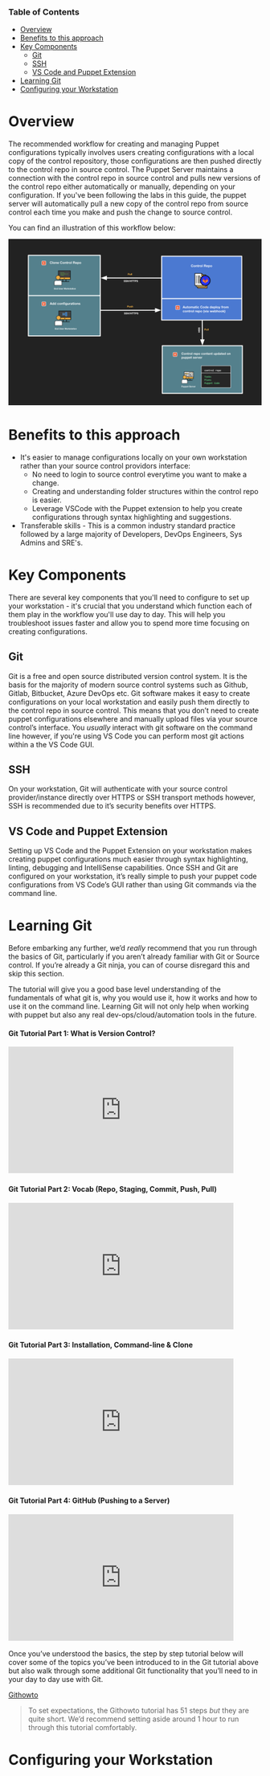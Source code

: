 <div class="tocoutline">

### Table of Contents

<div class="toc">

- [Overview](#overview)
- [Benefits to this approach](#benefits-to-this-approach)
- [Key Components](#key-components)
  - [Git](#git)
  - [SSH](#ssh)
  - [VS Code and Puppet Extension](#vs-code-and-puppet-extension)
- [Learning Git](#learning-git)
- [Configuring your Workstation](#configuring-your-workstation)

</div>

</div>

# Overview<a href="#overview" aria-hidden="true"></a>
The recommended workflow for creating and managing Puppet configurations typically involves users creating configurations with a local copy of the control repository, those configurations are then pushed directly to the control repo in source control. The Puppet Server maintains a connection with the control repo in source control and pulls new versions of the control repo either automatically or manually, depending on your configuration. If you've been following the labs in this guide, the puppet server will automatically pull a new copy of the control repo from source control each time you make and push the change to source control.

You can find an illustration of this workflow below:

<div class="margin">

![alt text for screen readers](../assets/img/control-repo-interaction.png "workstation workflow")

</div>

# Benefits to this approach<a href="#benefits-to-this-approach" aria-hidden="true"></a>

* It's easier to manage configurations locally on your own workstation rather than your source control providors interface:
    * No need to login to source control everytime you want to make a change.
    * Creating and understanding folder structures within the control repo is easier.
    * Leverage VSCode with the Puppet extension to help you create configurations through syntax highlighting and suggestions.
* Transferable skills - This is a common industry standard practice followed by a large majority of Developers, DevOps Engineers, Sys Admins and SRE's. 

# Key Components<a href="#key-components" aria-hidden="true"></a>
There are several key components that you'll need to configure to set up your workstation - it's crucial that you understand which function each of them play in the workflow you'll use day to day. This will help you troubleshoot issues faster and allow you to spend more time focusing on creating configurations.

## Git<a href="#git" aria-hidden="true"></a>

Git is a free and open source distributed version control system. It is the basis for the majority of modern source control systems such as Github, Gitlab, Bitbucket, Azure DevOps etc. Git software makes it easy to create configurations on your local workstation and easily push them directly to the control repo in source control. This means that you don’t need to create puppet configurations elsewhere and manually upload files via your source control’s interface. You _usually_ interact with git software on the command line however, if you're using VS Code you can perform most git actions within a the VS Code GUI. 

## SSH<a href="#ssh" aria-hidden="true"></a>

On your workstation, Git will authenticate with your source control provider/instance directly over HTTPS or SSH transport methods however, SSH is recommended due to it’s security benefits over HTTPS. 

## VS Code and Puppet Extension<a href="#vs-code-and-puppet-extension" aria-hidden="true"></a>

Setting up VS Code and the Puppet Extension on your workstation makes creating puppet configurations much easier through syntax highlighting, linting, debugging and IntelliSense capabilities. Once SSH and Git are configured on your workstation, it’s really simple to push your puppet code configurations from VS Code’s GUI rather than using Git commands via the command line. 

# Learning Git<a href="#learning-git" aria-hidden="true"></a>

Before embarking any further, we’d _really_ recommend that you run through the basics of Git, particularly if you aren’t already familiar with Git or Source control. If you’re already a Git ninja, you can of course disregard this and skip this section.

The tutorial will give you a good base level understanding of the fundamentals of what git is, why you would use it, how it works and how to use it on the command line. Learning Git will not only help when working with puppet but also any real dev-ops/cloud/automation tools in the future. 

#### Git Tutorial Part 1: What is Version Control?
<iframe width="448" height="252" src="https://www.youtube.com/embed/9GKpbI1siow?version=3&vq=hd1080" frameborder="0" allowfullscreen></iframe>

#### Git Tutorial Part 2: Vocab (Repo, Staging, Commit, Push, Pull)
<iframe width="448" height="252" src="https://www.youtube.com/embed/n-p1RUmdl9M?version=3&vq=hd1080" frameborder="0" allowfullscreen></iframe>

#### Git Tutorial Part 3: Installation, Command-line & Clone
<iframe width="448" height="252" src="https://www.youtube.com/embed/UFEby2zo-9E?version=3&vq=hd1080" frameborder="0" allowfullscreen></iframe>

#### Git Tutorial Part 4: GitHub (Pushing to a Server)
<iframe width="448" height="252" src="https://www.youtube.com/embed/ol_UCWox9kc?version=3&vq=hd1080" frameborder="0" allowfullscreen></iframe>

Once you’ve understood the basics, the step by step tutorial below will cover some of the topics you’ve been introduced to in the Git tutorial above but also walk through some additional Git functionality that you’ll need to in your day to day use with Git.

<a href="https://githowto.com/setup" target="_blank">Githowto</a>

> To set expectations, the Githowto tutorial has 51 steps _but_ they are quite short. We’d recommend setting aside around 1 hour to run through this tutorial comfortably.

# Configuring your Workstation<a href="#configuring-your-workstation" aria-hidden="true"></a>